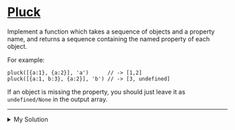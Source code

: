 # [Pluck](https://www.codewars.com/kata/530017aac7c0f49926000084)

Implement a function which takes a sequence of objects and a property name, and returns a sequence containing the named property of each object.

For example:

    pluck([{a:1}, {a:2}], 'a')      // -> [1,2]
    pluck([{a:1, b:3}, {a:2}], 'b') // -> [3, undefined]

If an object is missing the property, you should just leave it as `undefined/None` in the output array.

---

<details><summary>My Solution</summary>

```js
function pluck(objs, name) {
  return objs.map(obj => obj[name])
}
```

</details>

